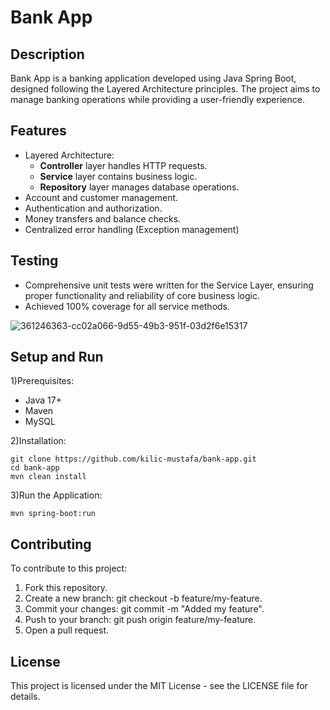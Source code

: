 # Bank App


## Description

Bank App is a banking application developed using Java Spring Boot, designed following the Layered Architecture principles. The project aims to manage banking operations while providing a user-friendly experience.




## Features

- Layered Architecture:
  - **Controller** layer handles HTTP requests.
  - **Service** layer contains business logic.
  - **Repository** layer manages database operations.
- Account and customer management.
- Authentication and authorization.
- Money transfers and balance checks.
- Centralized error handling (Exception management)


## Testing
- Comprehensive unit tests were written for the Service Layer, ensuring proper functionality and reliability of core business logic.
- Achieved 100% coverage for all service methods.

![361246363-cc02a066-9d55-49b3-951f-03d2f6e15317](https://github.com/user-attachments/assets/c0210607-89d3-43a9-a266-d3f6ec472fae)


## Setup and Run

1)Prerequisites:

- Java 17+
- Maven
- MySQL
  
2)Installation:

    git clone https://github.com/kilic-mustafa/bank-app.git
    cd bank-app
    mvn clean install

3)Run the Application:

    mvn spring-boot:run


## Contributing

To contribute to this project:

1) Fork this repository.
2) Create a new branch: git checkout -b feature/my-feature.
3) Commit your changes: git commit -m "Added my feature".
4) Push to your branch: git push origin feature/my-feature.
5) Open a pull request.


## License

This project is licensed under the MIT License - see the LICENSE file for details.
